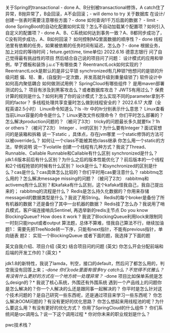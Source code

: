 关于Spring的transactional  - done
A、B分别被transactional修饰，A catch住了异常，B抛异常了，B会回滚，A不会回滚；-  will demo to try
关于数据库
在设计/创建一张表时需要注意哪些方面？- done
如何查询1千万后面的数据？ - limit - done
SpringBoot的自动化配置如何实现？怎么不自动加载某个配置项？如何引入自定义的配置项？- done
A、B、C系统如何达到事务一致？A、B都同步成功了，C没有同步成功，A、B如何回滚？
如何控制MQ里面数据的顺序性？- done
线程池里有依赖的任务，如果被依赖的任务时间有延迟，怎么办？- done
根据业务，加上对应的等待时间；feture.get(time, time单位)
2022.6.16 德意志银行
问了自己觉得最有挑战性的项目
然后结合自己说的项目问了问题：
设计模式的应用和举例，举了模板和装饰
j.u.c下有哪些类？
ReentranctLock如何实现的？
ReentranctLock是默认的是非公平锁
synchronized有几种锁?他想问的是锁的升级问题
偏、轻、重，(自旋到一定次数，并发高就升级到重量级锁了)
软件设计中如何高内聚低耦合
如何做测试用例？
SpringCloud有哪些组件？
是用maven部署测试的么？
项目有涉及到黑客攻击么？或者数据库攻击？
JWTS有用过么？
保费计算的规则是什么？如何利用了你的设计模式？怎么实现不同的parameter拿到不同的factor？
多线程处理共享变量时怎么做到线程安全的？
2022.6.17 大摩（全程英语2.5小时）
Linux命令知道么？ls -ltr 中的ltr分别表示什么意思？
Linux查看当前Linux容量的命令是什么？
Linux更改文件权限命令？
你们平时怎么部署的？怎么解决production问题的？（被问了3次）
tricky的问题最长多久就要fix？1h or others？（被问了2次）
Integer 、int的区别？为什么要有Integer？面试官想问的是装箱和拆箱
说一下static ，具体点，存在jvm哪里
一个static修饰的方法可以被override么？
如何让一个class不能被其他class继承
你怎么用一个static的方法，举例说明
说一下volatile
创建一个线程有几种方式？我说了Thread、Runnable、Callable
Runnable和Callable有什么区别
synchronized是什么？jdk1.6版本前后有什么区别？为什么之后的版本性能优化了？前后版本的一个线程和2个线程抢锁的时候有什么区别？
lock是什么？和synchronized的区别是什么？cas是什么？cas具体怎么比较的？你们平时用cas要注意什么？
rabbitmq怎么用的？怎么解决message missing的问题？（被问了2次）
rabbitmq和activemq有什么区别？和kafaka有什么区别，这个kafaka怪我自己，我自己提出来的；
rabbitmq的流程是什么？
Redis是怎么持久化数据的？你用来存储messageid的数据类型是什么？我说了用String。
Redis的每个broker是备份了所有机器的数据？还是备份了其中一台机器的数据？
Redis挂了怎么办？我说用了哨兵模式，客户端连接哨兵Sentinel, 再选举新的redis主节点
Do you know BlockingQueue? How does it work ?
我说了BlockingQueue利用lock来限制同一时刻只能input或者output
算法题，总体不算难，怪我自己算法不行，继续加油
题1： 需要先把TreeNode转一下序，只能有next指针，不能有previous指针，单向链表
题2： 实现一个BlockingQueue 或者下面的题，我选择了下面的题



英文自我介绍、项目介绍 (英文)
结合项目问的问题 (英文)
你怎么开会分配前端和后端的开发工作的？(英文) *


jdk1.8的新特性，我说了lamda，判空，接口的default，然后问了都怎么用的，判空我没有回答上来；*-done
你们code里面有很多try catch么？不觉得不优雅么？有没有什么更好的方式在一个地方统一处理异常？* -done
项目比如保单系统是怎么design的？*
我说了核心系统，外围还有外围系统
遇到一个产品线上的问题你是怎么解决的？你一个人解决的么还是跟同事一起解决的？
你平时是怎么针对这个技术问题的？是自己研究一些东西呢，还是通过项目来学习一些东西呢？
你怎么解决OOM问题的？有没有更好的优化思路？
你怎么想起来用线程池的呢？为什么要这么用？有没有更好的优化方式？
你用了SpringCloud的什么组件？
你们系统间是rpc调用么？说一下这个调用过程 *
你对你未来的职业规划是什么？



pwc技术栈？